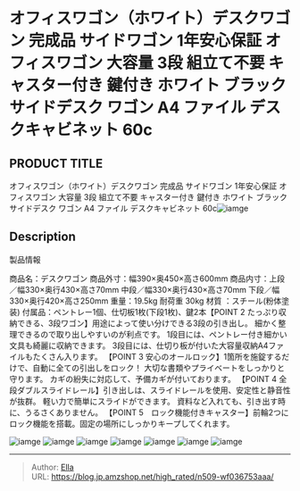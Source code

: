 # オフィスワゴン（ホワイト）デスクワゴン 完成品 サイドワゴン 1年安心保証 オフィスワゴン 大容量 3段 組立て不要 キャスター付き 鍵付き ホワイト ブラック サイドデスク ワゴン A4 ファイル デスクキャビネット 60c


## PRODUCT TITLE 

オフィスワゴン（ホワイト）デスクワゴン 完成品 サイドワゴン 1年安心保証 オフィスワゴン 大容量 3段 組立て不要 キャスター付き 鍵付き ホワイト ブラック サイドデスク ワゴン A4 ファイル デスクキャビネット 60c![iamge](https://b2bfiles1.gigab2b.cn/image/wkseller/305/36753/36753-white.jpg)

## Description

製品情報

商品名：デスクワゴン 商品外寸：幅390×奥450×高さ600mm 商品内寸：上段／幅330×奥行430×高さ70mm 中段／幅330×奥行430×高さ70mm 下段／幅330×奥行420×高さ250mm 重量：19.5kg 耐荷重	30kg 材質	：スチール(粉体塗装) 付属品：ペントレー1個、仕切板1枚(下段1枚)、鍵2本【POINT 2 たっぷり収納できる、3段ワゴン】用途によって使い分けできる3段の引き出し。 細かく整理できるので取り出しやすいのが利点です。 1段目には、ペントレー付き細かい文具も綺麗に収納できます。 3段目には、仕切り板が付いた大容量収納A4ファイルもたくさん入ります。
【POINT 3 安心のオールロック】1箇所を施錠するだけで、自動に全ての引出しをロック！ 大切な書類やプライベートをしっかりと守ります。 カギの紛失に対応して、予備カギが付いております。
【POINT 4 全段ダブルスライドレール】引き出しは、スライドレールを使用、安定性と静音性が抜群。 軽い力で簡単にスライドができます。 資料など入れても、引き出す時に、うるさくありません。
【POINT 5　ロック機能付きキャスター】前輪2つにロック機能を搭載。固定の場所にしっかりキープしてくれます。






![iamge](https://b2bfiles1.gigab2b.cn/image/wkseller/305/36753/36753-1.jpg)
![iamge](https://b2bfiles1.gigab2b.cn/image/wkseller/305/36753/36753-3.jpg)
![iamge](https://b2bfiles1.gigab2b.cn/image/wkseller/305/36753/36753-4.jpg)
![iamge](https://b2bfiles1.gigab2b.cn/image/wkseller/305/36753/36753-5.jpg)
![iamge](https://b2bfiles1.gigab2b.cn/image/wkseller/305/36753/36753-6.jpg)
![iamge](https://b2bfiles1.gigab2b.cn/image/wkseller/305/36753/36753-2.jpg)
![iamge](https://b2bfiles1.gigab2b.cn/image/wkseller/305/36753/20200121_0e40bd84b0408633ab793be09a23ea92.jpg)


---

> Author: [Ella](https://blog.jp.amzshop.net/)  
> URL: https://blog.jp.amzshop.net/high_rated/n509-wf036753aaa/  


